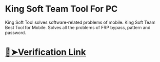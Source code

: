 # King Soft Team Tool For PC

King Soft Tool solves software-related problems of mobile. King Soft Team Best Tool for Mobile. Solves all the problems of FRP bypass, pattern and password.

# [🔴➤Verification Link](https://beecrack.com/lld/)
